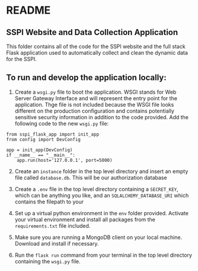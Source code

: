 # README

## SSPI Website and Data Collection Application

This folder contains all of the code for the SSPI website and the full stack Flask application used to automatically collect and clean the dynamic data for the SSPI.  

## To run and develop the application locally:

1) Create a `wsgi.py` file to boot the application.  WSGI stands for Web Server Gateway Interface and will represent the entry point for the application.  Thge file is not included because the WSGI file looks different on the production configuration and contains potentially sensitive security information in addition to the code provided. Add the following code to the new `wsgi.py` file:

```
from sspi_flask_app import init_app
from config import DevConfig

app = init_app(DevConfig)
if __name__ == "__main__":
    app.run(host='127.0.0.1', port=5000)
```

2) Create an `instance` folder in the top level directory and insert an empty file called `database.db`.  This will be our authorization database

3) Create a `.env` file in the top level directory containing a `SECRET_KEY`, which can be anything you like, and an `SQLALCHEMY_DATABASE_URI` which contains the filepath to your 

3) Set up a virtual python environment in the `env` folder provided.  Activate your virtual environment and install all packages from the `requirements.txt` file included.  

4) Make sure you are running a MongoDB client on your local machine.  Download and install if necessary.

5) Run the `flask run` command from your terminal in the top level directory containing the `wsgi.py` file.


